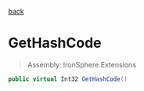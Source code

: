 ﻿

[back](/IronSphere.Extensions/WeekOfYearStandard)

# GetHashCode

> Assembly: IronSphere.Extensions

```csharp
public virtual Int32 GetHashCode()
```



 